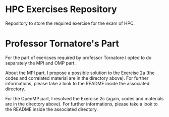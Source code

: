 # HPC Exercises Repository
 Repository to store the required exercise for the exam of HPC.


# Professor Tornatore's Part

For the part of exericses required by professor Tornatore I opted to do separately the MPI and OMP part.

About the MPI part, I propose a possible solution to the Exercise 2a (the codes and correlated material
are in the directory above). For further informations, please take a look to the README inside the associated directory.

For the OpenMP part, I resolved the Exercise 2c (again, codes and materials are in the directory above).
For further informations, please take a look to the README inside the associated directory.
